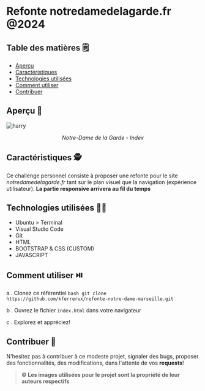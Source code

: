 # Refonte notredamedelagarde.fr @2024

## Table des matières 🗒️

- [Aperçu](##aperçu)
- [Caractéristiques](##caractéristiques)
- [Technologies utilisées](##technologies-utilisées)
- [Comment utiliser](##comment-utiliser)
- [Contribuer](##contribuer)

## Aperçu 👀
![harry](https://github.com/kferrerux/refonte-notre-dame-marseille/assets/77007630/a1229be7-31f4-41d1-8201-4fc574f24653)
*<p align=center>Notre-Dame de la Garde - Index</p>*

## Caractéristiques 🕵️

Ce challenge personnel consiste à proposer une refonte pour le site *notredamedelagarde.fr* tant sur le plan visuel
que la navigation (expérience utilisateur). **La partie responsive arrivera au fil du temps**

## Technologies utilisées 👨‍💻

- Ubuntu > Terminal 
- Visual Studio Code
- Git
- HTML
- BOOTSTRAP & CSS (CUSTOM)
- JAVASCRIPT

## Comment utiliser ⏯️

a . Clonez ce référentiel
    ```bash
    git clone https://github.com/kferrerux/refonte-notre-dame-marseille.git
    ```

b . Ouvrez le fichier `index.html` dans votre navigateur

c . Explorez et appréciez!

## Contribuer 🤝

N'hesitez pas à contribuer à ce modeste projet, signaler des bugs, proposer des fonctionnalités, des modifications, dans l'attente de vos **requests**!

> **© Les images utilisées pour le projet sont la propriété de leur auteurs respectifs**
